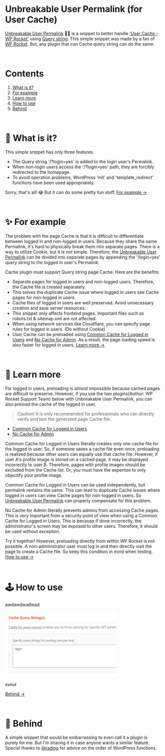# Unbreakable User Permalink (for User Cache)
<a href="https://github.com/dgnerlab/unbreakable-user-permalink">Unbreakable User Permalink</a> 💪🏻 is a snippet to better handle <a href="https://docs.wp-rocket.me/article/313-user-cache">'User Cache - WP Rocket'</a> using <a href="https://developer.wordpress.org/reference/functions/add_query_arg/">Query string</a>.
This simple snippet was made by a fan of <a href="https://wp-rocket.me/">WP Rocket</a>. But, any plugin that can Cache query string can do the same.

<br />

# Contents
1. <a href="#-what-is-it">What is it?</a>
2. <a href="#-for-example">For example</a>
3. <a href="#-learn-more">Learn more</a>
4. <a href="#-how-to-use">How to use</a>
5. <a href="#-behind">Behind</a>

<br />

# 👀 What is it?
This simple snippet has only three features.
* The Query string '/?login=yes' is added to the login user's Permalink.
* When non-login users access the '/?login=yes' path, they are forcibly redirected to the homepage.
* To avoid operation problems, WordPress 'init' and 'template_redirect' functions have been used appropriately.

Sorry, that's all! 😂 But it can do some pretty fun stuff. <a href="#-for-example">For example →</a>

<br />

# ✨ For example
The problem with the page Cache is that it is difficult to differentiate between logged in and non-logged in users. Because they share the same Permalink, it's hard to physically break them into separate pages. There is a way to utilize Cookie, but it is not simple. Therefore, the <a href="https://github.com/dgnerlab/unbreakable-user-permalink">Unbreakable User Permalink</a> can be divided into separate pages by appending the '/login=yes' query string to the logged in user's Permalink.

Cache plugin must support Query string page Cache.
Here are the benefits:
* Separate pages for logged in users and non-logged users. Therefore, the Cache file is created separately.
* This solves the duplicate Cache issue where logged in users see Cache pages for non-logged in users.
* Cache files of logged in users are well preserved. Avoid unnecessary creation and save server resources.
* This snippet only affects frontend pages. Important files such as robots.txt & sitemap.xml are not affected.
* When using network services like Cloudflare, you can specify page rules for logged in users. (Do without Cookie)
* User Cache can be preloaded using <a href="https://github.com/wp-media/wp-rocket-helpers/tree/master/cache/wp-rocket-cache-common-cache-loggedin">Common Cache for Logged in Users</a> and <a href="https://github.com/wp-media/wp-rocket-helpers/tree/master/cache/wp-rocket-no-cache-for-admins">No Cache for Admin</a>. As a result, the page loading speed is also faster for logged in users. <a href="#-learn-more">Learn more →</a>

<br />

# 📖 Learn more
For logged in users, preloading is almost impossible because cached pages are difficult to preserve. However, if you use the two plugins(Author: WP Rocket Support Team) below with Unbreakable User Permalink, you can also preload the cache of the logged in user.

> Caution! It is only recommended for professionals who can directly verify and test the generated page Cache file.

* <a href="https://github.com/wp-media/wp-rocket-helpers/tree/master/cache/wp-rocket-cache-common-cache-loggedin">Common Cache for Logged in Users</a>
* <a href="https://github.com/wp-media/wp-rocket-helpers/tree/master/cache/wp-rocket-no-cache-for-admins">No Cache for Admin</a>

Common Cache for Logged in Users literally creates only one cache file for the logged in user. So, if someone saves a cache file even once, preloading is realized because other users can equally use that cache file. However, if user A's profile image is stored on a cached page, it may be displayed incorrectly to user B. Therefore, pages with profile images should be excluded from the Cache list. Or, you must have the expertise to only objectify your profile image.

Common Cache for Logged in Users can be used independently, but permalink remains the same. This can lead to duplicate Cache issues where logged in users can view Cache pages for non-logged in users. So <a href="https://github.com/dgnerlab/unbreakable-user-permalink">Unbreakable User Permalink</a> can properly compensate for this problem.

No Cache for Admin literally prevents admins from accessing Cache pages. This is very important from a security point of view when using a Common Cache for Logged in Users. This is because if done incorrectly, the administrator's screen may be exposed to other users. Therefore, it should be used without exception.

Try it together! However, preloading directly from within WP Rocket is not possible. A non-administrator user must log in and then directly visit the page to create a Cache file. So keep this condition in mind when testing. <a href="#-how-to-use">How to use →</a>

<br />

# 🕹 How to use
awdawdwadwad

![대체 텍스트](./image/how-to-use.jpg)

```
dadad
```
<a href="#-behind">Behind →</a>

<br />

# 🐐 Behind
A simple snippet that would be embarrassing to even call it a plugin is purely for me. But I'm sharing it in case anyone wants a similar feature. Special thanks to <a href="https://rading.kr/">@rading</a> for advice on the order of WordPress functions.
